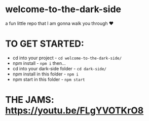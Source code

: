 # welcome-to-the-dark-side
a fun little repo that I am gonna walk you through ♥️

# TO GET STARTED: 
* cd into your project - `cd welcome-to-the-dark-side/`
* npm install - `npm i`
then...
* cd into your dark-side folder - `cd dark-side/`
* npm install in this folder - `npm i`
* npm start in this folder - `npm start`

# THE JAMS: https://youtu.be/FLgYVOTKrO8